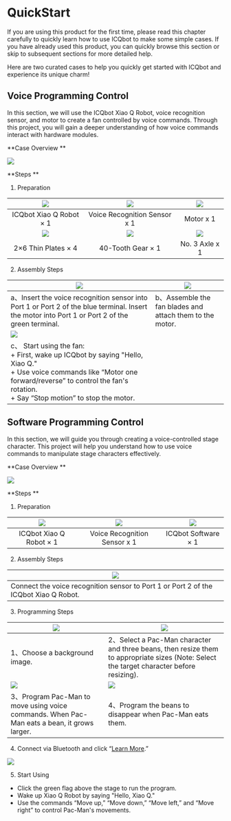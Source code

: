 # **QuickStart**

If you are using this product for the first time, please read this chapter carefully to quickly learn how to use ICQbot to make some simple cases. If you have already used this product, you can quickly browse this section or skip to subsequent sections for more detailed help.

Here are two curated cases to help you quickly get started with ICQbot and experience its unique charm!  

## Voice Programming Control  
In this section, we will use the ICQbot Xiao Q Robot, voice recognition sensor, and motor to create a fan controlled by voice commands. Through this project, you will gain a deeper understanding of how voice commands interact with hardware modules.  


**Case Overview  **

![](https://cdn.nlark.com/yuque/0/2024/gif/50805074/1733469256361-7b5cc4c6-be3c-468a-9f86-572c3d49a7fb.gif)



**Steps  **

1. Preparation  

| ![](https://cdn.nlark.com/yuque/0/2024/png/48120084/1732945207505-330a6830-f68c-4fb4-bed2-b82e8ea1d4d4.png?x-oss-process=image%2Fformat%2Cwebp%2Fresize%2Cw_853%2Climit_0) | ![](https://cdn.nlark.com/yuque/0/2024/png/48120084/1732945237442-ea33b538-68d3-447e-b406-3b5ba5aa2403.png?x-oss-process=image%2Fformat%2Cwebp%2Fresize%2Cw_750%2Climit_0) | ![](https://cdn.nlark.com/yuque/0/2024/png/48120084/1732945264288-b0be6c80-5f31-46f3-b119-dd7bba22fc6c.png?x-oss-process=image%2Fformat%2Cwebp%2Fresize%2Cw_750%2Climit_0) |
| :---: | :---: | :---: |
| ICQbot Xiao Q Robot × 1 | Voice Recognition Sensor x 1 | Motor x 1 |
| ![](https://cdn.nlark.com/yuque/0/2024/png/48120084/1732944883221-32e0f0ff-0f46-45b8-bc4b-cb2299f4a91c.png?x-oss-process=image%2Fformat%2Cwebp) | ![](https://cdn.nlark.com/yuque/0/2024/png/48120084/1732944704876-c1a2ba6e-e864-4589-a3db-f35e066d80ba.png?x-oss-process=image%2Fformat%2Cwebp) | ![](https://cdn.nlark.com/yuque/0/2024/png/48120084/1732944925720-38de51ef-43ba-4b69-a234-91d0eec423a7.png?x-oss-process=image%2Fformat%2Cwebp) |
|  2×6 Thin Plates  × 4 |  40-Tooth Gear  × 1 |  No. 3 Axle  x 1 |


2. Assembly Steps  

| ![](https://cdn.nlark.com/yuque/0/2024/gif/48120084/1732933479185-8d0f7e8c-9ca6-441c-980b-98150eeda753.gif) | ![](https://cdn.nlark.com/yuque/0/2024/gif/48120084/1732933836186-25fd46e7-a6f7-43ee-8d5a-3ad5753433da.gif) |
| --- | --- |
| a、Insert the voice recognition sensor into Port 1 or Port 2 of the blue terminal. Insert the motor into Port 1 or Port 2 of the green terminal.   | b、Assemble the fan blades and attach them to the motor.   |
| ![](https://cdn.nlark.com/yuque/0/2024/gif/50805074/1733469326016-30f90c8c-493d-4b1a-901b-514d0d2eda59.gif) | |
| c、 Start using the fan:  <br/>+ First, wake up ICQbot by saying "Hello, Xiao Q."<br/>+ Use voice commands like “Motor one forward/reverse” to control the fan's rotation.<br/>+ Say “Stop motion” to stop the motor. | |




## Software Programming Control  
In this section, we will guide you through creating a voice-controlled stage character. This project will help you understand how to use voice commands to manipulate stage characters effectively.  



**Case Overview  **

![](https://cdn.nlark.com/yuque/0/2024/gif/50805074/1733475226347-98e9a518-1606-48ce-a318-1e87a627812c.gif)

**Steps  **

1. Preparation  

| ![](https://cdn.nlark.com/yuque/0/2024/png/48120084/1732937768608-f49405bf-274b-4f05-8d64-7f3020f28939.png) | ![](https://cdn.nlark.com/yuque/0/2024/png/48120084/1732937799653-ea38bdae-8efb-477a-bf82-e4c7a226490e.png) | ![](https://cdn.nlark.com/yuque/0/2024/png/50805074/1732945670261-572e0350-e02a-436e-be45-32adda2faed6.png) |
| :---: | :---: | :---: |
| ICQbot Xiao Q Robot × 1 | Voice Recognition Sensor x 1 |  ICQbot Software  × 1 |


2. Assembly Steps  

| ![](https://cdn.nlark.com/yuque/0/2024/gif/48120084/1732934567597-f7b70db1-8764-47f5-8a81-342aa42edce5.gif)  |
| --- |
| Connect the voice recognition sensor to Port 1 or Port 2 of the ICQbot Xiao Q Robot. |


3. Programming Steps  

| ![](https://cdn.nlark.com/yuque/0/2024/gif/48120084/1732935153135-9691df00-b8c8-4523-8f10-f3fb0af2bdaa.gif) | ![](https://cdn.nlark.com/yuque/0/2024/gif/48120084/1732935337267-f7e4e99d-cb51-415a-a5f1-0e5f3b11fa77.gif) |
| --- | --- |
| 1、Choose a background image.   | 2、Select a Pac-Man character and three beans, then resize them to appropriate sizes (Note: Select the target character before resizing).   |
| ![](https://cdn.nlark.com/yuque/0/2024/gif/48120084/1732935507279-b691f608-38a4-4fb0-88ed-7e73cb4e10ed.gif) | ![](https://cdn.nlark.com/yuque/0/2024/gif/48120084/1732935677499-9fe1c211-b4de-4dfb-a074-f24c8ce4357e.gif) |
| 3、Program Pac-Man to move using voice commands. When Pac-Man eats a bean, it grows larger.   | 4、Program the beans to disappear when Pac-Man eats them.   |


4. Connect via Bluetooth and click “[Learn More](https://www.yuque.com/crystal-vzc6k/cfl3ix/lzppy94ty3eofheo?singleDoc#%20《使用指南》).”

![](https://cdn.nlark.com/yuque/0/2024/gif/50805074/1733475272107-0b2b3546-888f-4311-941d-20ca35bc14ef.gif)

5.  Start Using  
+ Click the green flag above the stage to run the program.
+ Wake up Xiao Q Robot by saying "Hello, Xiao Q."
+ Use the commands “Move up,” “Move down,” “Move left,” and “Move right” to control Pac-Man's movements.



